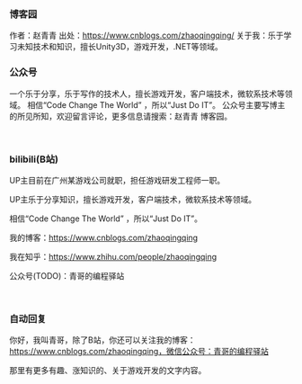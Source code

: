 ### 博客园

作者：赵青青     出处：https://www.cnblogs.com/zhaoqingqing/
关于我：乐于学习未知技术和知识，擅长Unity3D，游戏开发，.NET等领域。
      

### 公众号

一个乐于分享，乐于写作的技术人，擅长游戏开发，客户端技术，微软系技术等领域。
相信“Code Change The World” ，所以“Just Do IT”。
公众号主要写博主的所见所知，欢迎留言评论，更多信息请搜索：赵青青 博客园。

​      

### bilibili(B站)

UP主目前在广州某游戏公司就职，担任游戏研发工程师一职。

UP主乐于分享知识，擅长游戏开发，客户端技术，微软系技术等领域。

相信“Code Change The World” ，所以“Just Do IT”。

我的博客：https://www.cnblogs.com/zhaoqingqing

我在知乎：https://www.zhihu.com/people/zhaoqingqing

公众号(TODO)：青哥的编程驿站

​       



### 自动回复

你好，我叫青哥，除了B站，你还可以关注我的博客：https://www.cnblogs.com/zhaoqingqing，微信公众号：青哥的编程驿站

那里有更多有趣、涨知识的、关于游戏开发的文字内容。 